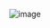 ![image](https://github.com/AbdelTheGoat/superposition2/assets/155133525/5638b98b-5b90-4dfa-8662-a0f784ce1473)

